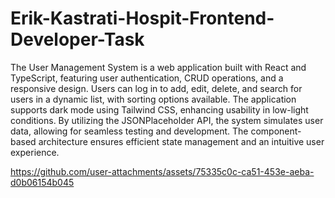 # Erik-Kastrati-Hospit-Frontend-Developer-Task
The User Management System is a web application built with React and TypeScript, featuring user authentication, CRUD operations, and a responsive design. Users can log in to add, edit, delete, and search for users in a dynamic list, with sorting options available. The application supports dark mode using Tailwind CSS, enhancing usability in low-light conditions. By utilizing the JSONPlaceholder API, the system simulates user data, allowing for seamless testing and development. The component-based architecture ensures efficient state management and an intuitive user experience.

https://github.com/user-attachments/assets/75335c0c-ca51-453e-aeba-d0b06154b045

